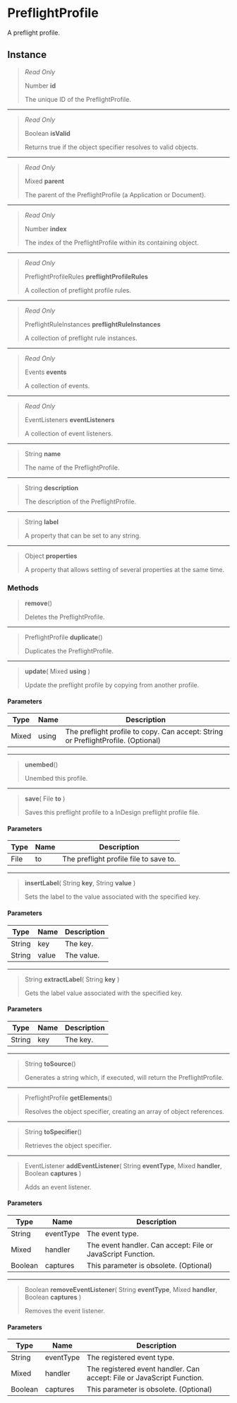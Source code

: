 # PreflightProfile
A preflight profile.

## Instance
> *Read Only* 
> 
> Number **id** 
>
> The unique ID of the PreflightProfile.
*** 
> *Read Only* 
> 
> Boolean **isValid** 
>
> Returns true if the object specifier resolves to valid objects.
*** 
> *Read Only* 
> 
> Mixed **parent** 
>
> The parent of the PreflightProfile (a Application or Document).
*** 
> *Read Only* 
> 
> Number **index** 
>
> The index of the PreflightProfile within its containing object.
*** 
> *Read Only* 
> 
> PreflightProfileRules **preflightProfileRules** 
>
> A collection of preflight profile rules.
*** 
> *Read Only* 
> 
> PreflightRuleInstances **preflightRuleInstances** 
>
> A collection of preflight rule instances.
*** 
> *Read Only* 
> 
> Events **events** 
>
> A collection of events.
*** 
> *Read Only* 
> 
> EventListeners **eventListeners** 
>
> A collection of event listeners.
*** 
> String **name** 
>
> The name of the PreflightProfile.
*** 
> String **description** 
>
> The description of the PreflightProfile.
*** 
> String **label** 
>
> A property that can be set to any string.
*** 
> Object **properties** 
>
> A property that allows setting of several properties at the same time.

### Methods
> **remove**()
> 
> Deletes the PreflightProfile.
*** 
> PreflightProfile **duplicate**()
> 
> Duplicates the PreflightProfile.
*** 
> **update**( Mixed **using** )
> 
> Update the preflight profile by copying from another profile.
#### Parameters
| Type | Name | Description |
|---|---|---|
| Mixed | using | The preflight profile to copy. Can accept: String or PreflightProfile. (Optional) |

*** 
> **unembed**()
> 
> Unembed this profile.
*** 
> **save**( File **to** )
> 
> Saves this preflight profile to a InDesign preflight profile file.
#### Parameters
| Type | Name | Description |
|---|---|---|
| File | to | The preflight profile file to save to. |

*** 
> **insertLabel**( String **key**, String **value** )
> 
> Sets the label to the value associated with the specified key.
#### Parameters
| Type | Name | Description |
|---|---|---|
| String | key | The key. |
| String | value | The value. |

*** 
> String **extractLabel**( String **key** )
> 
> Gets the label value associated with the specified key.
#### Parameters
| Type | Name | Description |
|---|---|---|
| String | key | The key. |

*** 
> String **toSource**()
> 
> Generates a string which, if executed, will return the PreflightProfile.
*** 
> PreflightProfile **getElements**()
> 
> Resolves the object specifier, creating an array of object references.
*** 
> String **toSpecifier**()
> 
> Retrieves the object specifier.
*** 
> EventListener **addEventListener**( String **eventType**, Mixed **handler**, Boolean **captures** )
> 
> Adds an event listener.
#### Parameters
| Type | Name | Description |
|---|---|---|
| String | eventType | The event type. |
| Mixed | handler | The event handler. Can accept: File or JavaScript Function. |
| Boolean | captures | This parameter is obsolete. (Optional) |

*** 
> Boolean **removeEventListener**( String **eventType**, Mixed **handler**, Boolean **captures** )
> 
> Removes the event listener.
#### Parameters
| Type | Name | Description |
|---|---|---|
| String | eventType | The registered event type. |
| Mixed | handler | The registered event handler. Can accept: File or JavaScript Function. |
| Boolean | captures | This parameter is obsolete. (Optional) |


